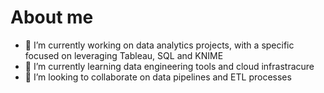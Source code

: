 # About me

<!--
**Shaquillepj/Shaquillepj** is a ✨ _special_ ✨ repository because its `README.md` (this file) appears on your GitHub profile.

Here are some ideas to get you started:-->

- 🔭 I’m currently working on data analytics projects, with a specific focused on leveraging Tableau, SQL and KNIME
- 🌱 I’m currently learning data engineering tools and cloud infrastracure 
- 👯 I’m looking to collaborate on data pipelines and ETL processes


